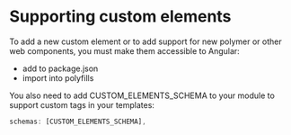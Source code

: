 # Supporting custom elements

To add a new custom element or to add support for new polymer or other web components, you must make them accessible to Angular:
- add to package.json
- import into polyfills

You also need to add CUSTOM_ELEMENTS_SCHEMA to your module to support custom tags in your templates:

```js
schemas: [CUSTOM_ELEMENTS_SCHEMA],
```
